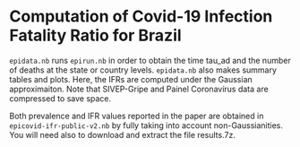 # Computation of Covid-19 Infection Fatality Ratio for Brazil

`epidata.nb` runs `epirun.nb` in order to obtain the time tau_ad and the number of deaths at the state or country levels. `epidata.nb` also makes summary tables and plots. Here, the IFRs are computed under the Gaussian approximaiton. Note that SIVEP-Gripe and Painel Coronavírus data are compressed to save space.

Both prevalence and IFR values reported in the paper are obtained in `epicovid-ifr-public-v2.nb` by fully taking into account non-Gaussianities. You will need also to download and extract the file results.7z.
